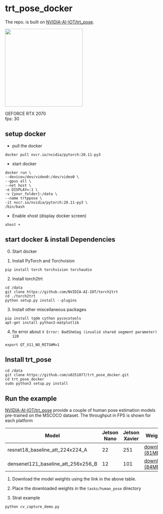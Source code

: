 # trt_pose_docker 

The repo. is built on [NVIDIA-AI-IOT/trt_pose](https://github.com/NVIDIA-AI-IOT/trt_pose).

<img src="https://user-images.githubusercontent.com/4212806/67125332-71a64580-f1a9-11e9-8ee1-e759a38de215.gif" height=256/>

GEFORCE RTX 2070</br>
fps: 30

## setup docker


- pull the docker

```
docker pull nvcr.io/nvidia/pytorch:20.11-py3
```

- start docker 
```
docker run \
--device=/dev/video0:/dev/video0 \
--gpus all \
--net host \
-e DISPLAY=:1 \
-v {your_folder}:/data \
--name trtppose \
-it nvcr.io/nvidia/pytorch:20.11-py3 \
/bin/bash
```
- Enable xhost (display docker screen)
```
xhost +
```
## start docker & install Dependencies
0. Start docker 

1. Install PyTorch and Torchvision
```
pip install torch torchvision torchaudio
```
2. Install torch2trt
```
cd /data
git clone https://github.com/NVIDIA-AI-IOT/torch2trt
cd ./torch2trt
python setup.py install --plugins
```

3. Install other miscellaneous packages
```
pip install tqdm cython pycocotools
apt-get install python3-matplotlib
```
4. fix error about `X Error: BadShmSeg (invalid shared segment parameter) 128`
```
export QT_X11_NO_MITSHM=1
```
## Install trt_pose
```
cd /data
git clone https://github.com/u0251077/trt_pose_docker.git
cd trt_pose_docker
sudo python3 setup.py install
```
## Run the example
[NVIDIA-AI-IOT/trt_pose](https://github.com/NVIDIA-AI-IOT/trt_pose) provide a couple of human pose estimation models pre-trained on the MSCOCO dataset. The throughput in FPS is shown for each platform

| Model | Jetson Nano | Jetson Xavier | Weights |
|-------|-------------|---------------|---------|
| resnet18_baseline_att_224x224_A | 22 | 251 | [download (81MB)](https://drive.google.com/open?id=1XYDdCUdiF2xxx4rznmLb62SdOUZuoNbd) |
| densenet121_baseline_att_256x256_B | 12 | 101 | [download (84MB)](https://drive.google.com/open?id=13FkJkx7evQ1WwP54UmdiDXWyFMY1OxDU) |

1. Download the model weights using the link in the above table.

2. Place the downloaded weights in the `tasks/human_pose` directory

3. Strat example 
```
python cv_capture_demo.py
```
